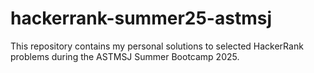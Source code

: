 # hackerrank-summer25-astmsj
This repository contains my personal solutions to selected HackerRank problems during the ASTMSJ Summer Bootcamp 2025. 
